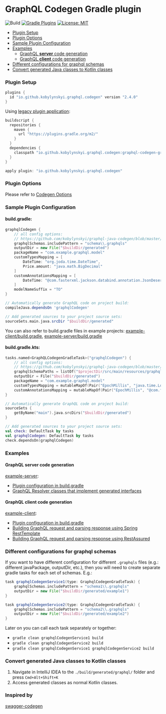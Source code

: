 # GraphQL Codegen Gradle plugin #

![Build](https://github.com/kobylynskyi/graphql-java-codegen/workflows/Build/badge.svg)
[![Gradle Plugins](https://img.shields.io/maven-metadata/v/https/plugins.gradle.org/m2/io/github/kobylynskyi/graphql-java-codegen-gradle-plugin/maven-metadata.xml.svg?label=gradle)](https://plugins.gradle.org/plugin/io.github.kobylynskyi.graphql.codegen)
[![License: MIT](https://img.shields.io/badge/License-MIT-yellow.svg)](https://opensource.org/licenses/MIT)

* [Plugin Setup](#plugin-setup)
* [Plugin Options](#plugin-options)
* [Sample Plugin Configuration](#sample-plugin-configuration)
* [Examples](#examples)
  * [GraphQL **server** code generation](#graphql-server-code-generation)
  * [GraphQL **client** code generation](#graphql-client-code-generation)
* [Different configurations for graphql schemas](#different-configurations-for-graphql-schemas)
* [Convert generated Java classes to Kotlin classes](#convert-generated-java-classes-to-kotlin-classes)


### Plugin Setup

```groovy
plugins {
  id "io.github.kobylynskyi.graphql.codegen" version "2.4.0"
}
```

Using [legacy plugin application](https://docs.gradle.org/current/userguide/plugins.html#sec:old_plugin_application):

```groovy
buildscript {
  repositories {
    maven {
      url "https://plugins.gradle.org/m2/"
    }
  }
  dependencies {
    classpath "io.github.kobylynskyi.graphql.codegen:graphql-codegen-gradle-plugin:2.4.0"
  }
}

apply plugin: "io.github.kobylynskyi.graphql.codegen"
```

### Plugin Options

Please refer to [Codegen Options](../../docs/codegen-options.md)

### Sample Plugin Configuration

#### build.gradle:

```groovy
graphqlCodegen {
    // all config options: 
    // https://github.com/kobylynskyi/graphql-java-codegen/blob/master/docs/codegen-options.md
    graphqlSchemas.includePattern = "schema\\.graphqls"
    outputDir = new File("$buildDir/generated")
    packageName = "com.example.graphql.model"
    customTypesMapping = [
        DateTime: "org.joda.time.DateTime",
        Price.amount: "java.math.BigDecimal"
    ]
    customAnnotationsMapping = [
        DateTime: "@com.fasterxml.jackson.databind.annotation.JsonDeserialize(using = com.example.json.EpochMillisScalarDeserializer.class)"
    ]
    modelNameSuffix = "TO"
}

// Automatically generate GraphQL code on project build:
compileJava.dependsOn 'graphqlCodegen'

// Add generated sources to your project source sets:
sourceSets.main.java.srcDir "$buildDir/generated"
```

You can also refer to build.gradle files in example projects: [example-client/build.gradle](example-client/build.gradle), [example-server/build.gradle](example-server/build.gradle)

#### build.gradle.kts:

```kotlin
tasks.named<GraphQLCodegenGradleTask>("graphqlCodegen") {
    // all config options: 
    // https://github.com/kobylynskyi/graphql-java-codegen/blob/master/docs/codegen-options.md
    graphqlSchemaPaths = listOf("$projectDir/src/main/resources/graphql/schema.graphqls")
    outputDir = File("$buildDir/generated")
    packageName = "com.example.graphql.model"
    customTypesMapping = mutableMapOf(Pair("EpochMillis", "java.time.LocalDateTime"))
    customAnnotationsMapping = mutableMapOf(Pair("EpochMillis", "@com.fasterxml.jackson.databind.annotation.JsonDeserialize(using = com.example.json.EpochMillisScalarDeserializer.class)"))
}

// Automatically generate GraphQL code on project build:
sourceSets {
    getByName("main").java.srcDirs("$buildDir/generated")
}

// Add generated sources to your project source sets:
val check: DefaultTask by tasks
val graphqlCodegen: DefaultTask by tasks
check.dependsOn(graphqlCodegen)    
```


### Examples

#### GraphQL **server** code generation

[example-server](example-server):
  * [Plugin configuration in build.gradle](example-server/build.gradle)
  * [GraphQL Resolver classes that implement generated interfaces](example-server/src/main/java/io/github/kobylynskyi/product/graphql/resolvers)

#### GraphQL **client** code generation 

[example-client](example-client):
  * [Plugin configuration in build.gradle](example-client/build.gradle)
  * [Building GraphQL request and parsing response using Spring RestTemplate](example-client/src/main/java/io/github/kobylynskyi/order/external/ProductServiceGraphQLClient.java)
  * [Building GraphQL request and parsing response using RestAssured](example-client/src/test/java/io/github/kobylynskyi/order/service/CreateProductIntegrationTest.java)


### Different configurations for graphql schemas

If you want to have different configuration for different `.graphqls` files (e.g.: different javaPackage, outputDir, etc.), then you will need to create separate gradle tasks for each set of schemas. E.g.:

```groovy
task graphqlCodegenService1(type: GraphqlCodegenGradleTask) {
    graphqlSchemas.includePattern = "schema1\\.graphqls"
    outputDir = new File("$buildDir/generated/example1")
}

task graphqlCodegenService2(type: GraphqlCodegenGradleTask) {
    graphqlSchemas.includePattern = "schema2\\.graphqls"
    outputDir = new File("$buildDir/generated/example2")
}
```

Later on you can call each task separately or together:

* `gradle clean graphqlCodegenService1 build`
* `gradle clean graphqlCodegenService2 build`
* `gradle clean graphqlCodegenService1 graphqlCodegenService2 build`


### Convert generated Java classes to Kotlin classes

1. Navigate in IntelliJ IDEA to the `./build/generated/graphql/` folder and press `Cmd+Alt+Shift+K`
2. Access generated classes as normal Kotlin classes.


### Inspired by

[swagger-codegen](https://github.com/swagger-api/swagger-codegen)

